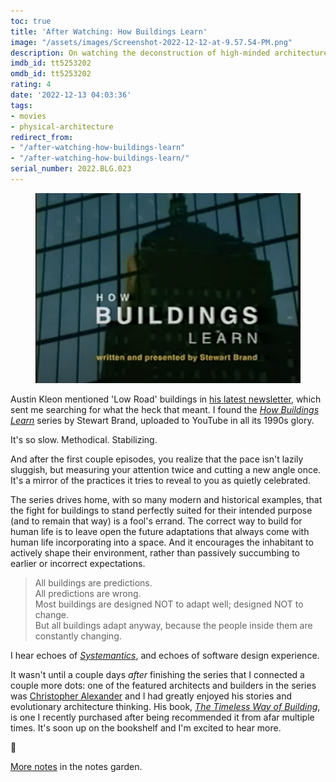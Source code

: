 ```yaml
---
toc: true
title: 'After Watching: How Buildings Learn'
image: "/assets/images/Screenshot-2022-12-12-at-9.57.54-PM.png"
description: On watching the deconstruction of high-minded architecture
imdb_id: tt5253202
omdb_id: tt5253202
rating: 4
date: '2022-12-13 04:03:36'
tags:
- movies
- physical-architecture
redirect_from:
- "/after-watching-how-buildings-learn"
- "/after-watching-how-buildings-learn/"
serial_number: 2022.BLG.023
---
```

<figure class="kg-card kg-image-card"><img src="/assets/images/Screenshot-2022-12-12-at-9.57.54-PM.png" /></figure>

Austin Kleon mentioned 'Low Road' buildings in [his latest newsletter](https://austinkleon.substack.com/p/building-my-dream-studio), which sent me searching for what the heck that meant. I found the _[How Buildings Learn](https://www.youtube.com/@brandst/videos)_ series by Stewart Brand, uploaded to YouTube in all its 1990s glory.

It's so slow. Methodical. Stabilizing.

And after the first couple episodes, you realize that the pace isn't lazily sluggish, but measuring your attention twice and cutting a new angle once. It's a mirror of the practices it tries to reveal to you as quietly celebrated.

The series drives home, with so many modern and historical examples, that the fight for buildings to stand perfectly suited for their intended purpose (and to remain that way) is a fool's errand. The correct way to build for human life is to leave open the future adaptations that always come with human life incorporating into a space. And it encourages the inhabitant to actively shape their environment, rather than passively succumbing to earlier or incorrect expectations.

> All buildings are predictions.  
> All predictions are wrong.  
> Most buildings are designed NOT to adapt well; designed NOT to change.  
> But all buildings adapt anyway, because the people inside them are constantly changing.

I hear echoes of _[Systemantics]( /after-reading-the-americans/)_, and echoes of software design experience.

It wasn't until a couple days _after_ finishing the series that I connected a couple more dots: one of the featured architects and builders in the series was [Christopher Alexander](https://en.wikipedia.org/wiki/Christopher_Alexander) and I had greatly enjoyed his stories and evolutionary architecture thinking. His book, _[The Timeless Way of Building](https://en.wikipedia.org/wiki/The_Timeless_Way_of_Building)_, is one I recently purchased after being recommended it from afar multiple times. It's soon up on the bookshelf and I'm excited to hear more.

🍃

[More notes](https://notes.joshbeckman.org/tags/#books-24551387) in the notes garden.

